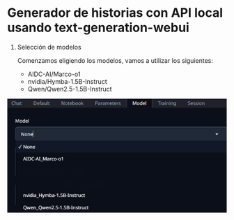 # Generador de historias con API local usando text-generation-webui

1. Selección de modelos

   Comenzamos eligiendo los modelos, vamos a utilizar los siguientes:

   * AIDC-AI/Marco-o1
   * nvidia/Hymba-1.5B-Instruct
   * Qwen/Qwen2.5-1.5B-Instruct

  ![Modelos descargados](images/models.png)
   

